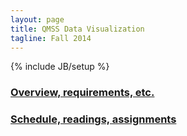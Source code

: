 ```yaml
---
layout: page
title: QMSS Data Visualization
tagline: Fall 2014
---
```

{% include JB/setup %}


### [Overview, requirements, etc.](intro.html) ###

### [Schedule, readings, assignments](agenda.html) ###
